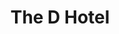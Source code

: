 ---
title: The D Hotel
description: Buy a stay at the D Hotel in Las Vegas with Bitcoin.
homepage: https://www.thed.com/
twitter:
---